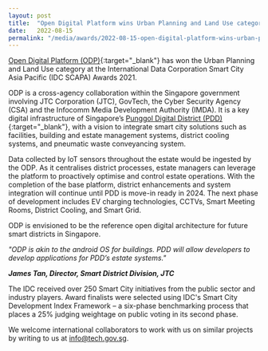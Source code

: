 ```yaml
---
layout: post
title:  "Open Digital Platform wins Urban Planning and Land Use category at the IDC Smart City Asia Pacific Awards 2021  "
date:   2022-08-15
permalink: "/media/awards/2022-08-15-open-digital-platform-wins-urban-planning-land-use-category-idc-smart-city-asia-pacific-awards-2021"
---
```


[Open Digital Platform (ODP)](https://www.tech.gov.sg/media/technews/building-an-operating-system-for-punggol-digital-district){:target="_blank"} has won the Urban Planning and Land Use category at the International Data Corporation Smart City Asia Pacific (IDC SCAPA) Awards 2021.

ODP is a cross-agency collaboration within the Singapore government involving JTC Corporation (JTC), GovTech, the Cyber Security Agency (CSA) and the Infocomm Media Development Authority (IMDA). It is a key digital infrastructure of Singapore’s [Punggol Digital District (PDD)](https://estates.jtc.gov.sg/pdd){:target="_blank"}, with a vision to integrate smart city solutions such as facilities, building and estate management systems, district cooling systems, and pneumatic waste conveyancing system. 

Data collected by IoT sensors throughout the estate would be ingested by the ODP. As it centralises district processes, estate managers can leverage the platform to proactively optimise and control estate operations. With the completion of the base platform, district enhancements and system integration will continue until PDD is move-in ready in 2024. The next phase of development includes EV charging technologies, CCTVs, Smart Meeting Rooms, District Cooling, and Smart Grid. 

ODP is envisioned to be the reference open digital architecture for future smart districts in Singapore.  

*"ODP is akin to the android OS for buildings. PDD will allow developers to develop applications for PDD’s estate systems."*

<i><b>James Tan, Director, Smart District Division, JTC</b></i>

The IDC received over 250 Smart City initiatives from the public sector and industry players. Award finalists were selected using IDC's Smart City Development Index Framework – a six-phase benchmarking process that places a 25% judging weightage on public voting in its second phase.

We welcome international collaborators to work with us on similar projects by writing to us at <info@tech.gov.sg>.
